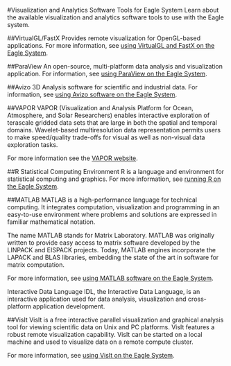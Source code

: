 #Visualization and Analytics Software Tools for Eagle System
Learn about the available visualization and analytics software tools to use with the Eagle system.

##VirtualGL/FastX
Provides remote visualization for OpenGL-based applications. For more information, see [using VirtualGL and FastX on the Eagle System](virtualgl_fastx.md).

##ParaView
An open-source, multi-platform data analysis and visualization application. 
For information, see [using ParaView on the Eagle System](../Applications/paraview.md).

##Avizo
3D Analysis software for scientific and industrial data. For information, see [using Avizo software on the Eagle System](../Applications/avizo.md).

##VAPOR
VAPOR (Visualization and Analysis Platform for Ocean, Atmosphere, and Solar Researchers) enables interactive exploration of terascale gridded data sets that are large in both the spatial and temporal domains. Wavelet-based multiresolution data representation permits users to make speed/quality trade-offs for visual as well as non-visual data exploration tasks.

For more information see the [VAPOR website](https://www.vapor.ucar.edu/).

##R Statistical Computing Environment
R is a language and environment for statistical computing and graphics. For more information, see [running R on the Eagle System](../Development/Languages/r.md).

##MATLAB
MATLAB is a high-performance language for technical computing. It integrates computation, visualization and programming in an easy-to-use environment where problems and solutions are expressed in familiar mathematical notation.

The name MATLAB stands for Matrix Laboratory. MATLAB was originally written to provide easy access to matrix software developed by the LINPACK and EISPACK projects. Today, MATLAB engines incorporate the LAPACK and BLAS libraries, embedding the state of the art in software for matrix computation.

For more information, see [using MATLAB software on the Eagle System](../Applications/matlab.md). 

Interactive Data Language
IDL, the Interactive Data Language, is an interactive application used for data analysis, visualization and cross-platform application development.

##VisIt
VisIt is a free interactive parallel visualization and graphical analysis tool for viewing scientific data on Unix and PC platforms.  VisIt features a robust remote visualization capability. VisIt can be started on a local machine and used to visualize data on a remote compute cluster. 

For more information, see [using VisIt on the Eagle System](../Applications/visit.md). 

